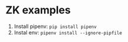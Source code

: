 # ZK examples

1) Install pipenv: `pip install pipenv`
2) Instal env: `pipenv install --ignore-pipfile`